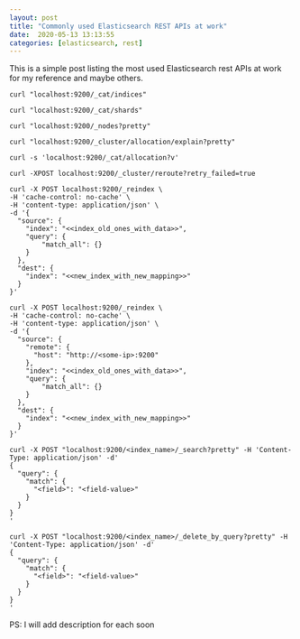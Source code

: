 ```yaml
---
layout: post
title: "Commonly used Elasticsearch REST APIs at work"
date:  2020-05-13 13:13:55
categories: [elasticsearch, rest]
---
```


This is a simple post listing the most used Elasticsearch rest APIs at work for my reference and maybe others.


```
curl "localhost:9200/_cat/indices"
```

```
curl "localhost:9200/_cat/shards"
```

```
curl "localhost:9200/_nodes?pretty"
```

```
curl "localhost:9200/_cluster/allocation/explain?pretty"
```

```
curl -s 'localhost:9200/_cat/allocation?v'
```

```
curl -XPOST localhost:9200/_cluster/reroute?retry_failed=true
```

```
curl -X POST localhost:9200/_reindex \
-H 'cache-control: no-cache' \
-H 'content-type: application/json' \
-d '{
  "source": {
    "index": "<<index_old_ones_with_data>>",
    "query": {
        "match_all": {}
    }
  },
  "dest": {
    "index": "<<new_index_with_new_mapping>>"
  }
}'
```

```
curl -X POST localhost:9200/_reindex \
-H 'cache-control: no-cache' \
-H 'content-type: application/json' \
-d '{
  "source": {
    "remote": {
      "host": "http://<some-ip>:9200"
    },
    "index": "<<index_old_ones_with_data>>",
    "query": {
        "match_all": {}
    }
  },
  "dest": {
    "index": "<<new_index_with_new_mapping>>"
  }
}'
```

```
curl -X POST "localhost:9200/<index_name>/_search?pretty" -H 'Content-Type: application/json' -d'
{
  "query": {
    "match": {
      "<field>": "<field-value>"
    }
  }
}
'
```

```
curl -X POST "localhost:9200/<index_name>/_delete_by_query?pretty" -H 'Content-Type: application/json' -d'
{
  "query": {
    "match": {
      "<field>": "<field-value>"
    }
  }
}
'
```

PS: I will add description for each soon
